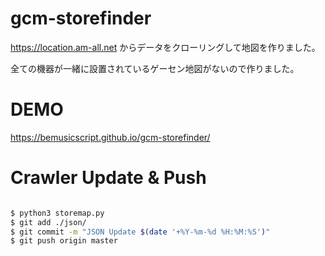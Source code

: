# gcm-storefinder

https://location.am-all.net からデータをクローリングして地図を作りました。

全ての機器が一緒に設置されているゲーセン地図がないので作りました。

# DEMO

https://bemusicscript.github.io/gcm-storefinder/

# Crawler Update & Push

```sh

$ python3 storemap.py
$ git add ./json/
$ git commit -m "JSON Update $(date '+%Y-%m-%d %H:%M:%S')"
$ git push origin master
```
